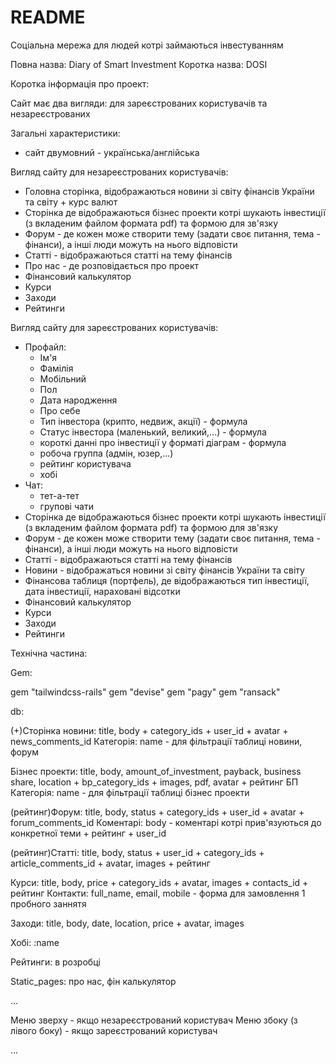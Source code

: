 # README

Соціальна мережа для людей котрі займаються інвестуванням

Повна назва: Diary of Smart Investment
Коротка назва: DOSI

Коротка інформація про проект:

Сайт має два вигляди: для зареєстрованих користувачів та незареєстрованих

Загальні характеристики:
* сайт двумовний - українська/англійська

Вигляд сайту для незареєстрованих користувачів:
* Головна сторінка, відображаються новини зі світу фінансів України та світу + курс валют
* Сторінка де відображаються бізнес проекти котрі шукають інвестиції (з вкладеним файлом формата pdf) та формою для зв'язку
* Форум - де кожен може створити тему (задати своє питання, тема - фінанси), а інші люди можуть на нього відповісти
* Статті - відображаються статті на тему фінансів
* Про нас - де розповідається про проект
* Фінансовий калькулятор
* Курси
* Заходи
* Рейтинги

Вигляд сайту для зареєстрованих користувачів:
* Профайл:
  * Ім'я
  * Фамілія
  * Мобільний
  * Пол
  * Дата народження
  * Про себе
  * Тип інвестора (крипто, недвиж, акції) - формула
  * Статус інвестора (маленький, великий,...) - формула
  * короткі данні про інвестиції у форматі діаграм - формула
  * робоча группа (адмін, юзер,...)
  * рейтинг користувача
  * хобі
* Чат:
  * тет-а-тет
  * групові чати
* Сторінка де відображаються бізнес проекти котрі шукають інвестиції (з вкладеним файлом формата pdf) та формою для зв'язку
* Форум - де кожен може створити тему (задати своє питання, тема - фінанси), а інші люди можуть на нього відповісти
* Статті - відображаються статті на тему фінансів
* Новини - відображаться новини зі світу фінансів України та світу
* Фінансова таблиця (портфель), де відображаються тип інвестиції, дата інвестиції, нараховані відсотки
* Фінансовий калькулятор
* Курси
* Заходи
* Рейтинги

Технічна частина:

Gem:

gem "tailwindcss-rails"
gem "devise"
gem "pagy"
gem "ransack"

db:

(+)Сторінка новини: title, body + category_ids + user_id + avatar + news_comments_id
Категорія: name - для фільтрації таблиці новини, форум

Бізнес проекти: title, body, amount_of_investment, payback, business share, location + bp_category_ids + images, pdf, avatar + рейтинг
БП Категорія: name - для фільтрації таблиці бізнес проекти

(рейтинг)Форум: title, body, status + category_ids + user_id + avatar + forum_comments_id
Коментарі: body - коментарі котрі прив'язуються до конкретної теми + рейтинг + user_id

(рейтинг)Статті: title, body, status + user_id + category_ids + article_comments_id + avatar, images + рейтинг

Курси: title, body, price + category_ids + avatar, images + contacts_id + рейтинг
Контакти: full_name, email, mobile - форма для замовлення 1 пробного заннятя

Заходи: title, body, date, location, price + avatar, images

Хобі: :name

Рейтинги: в розробці

Static_pages: про нас, фін калькулятор

...

Меню зверху - якщо незареєстрований користувач
Меню збоку (з лівого боку) - якщо зареєстрований користувач

...



